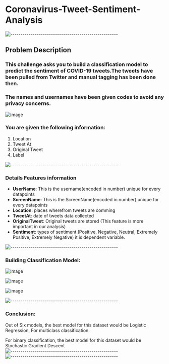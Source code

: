 # Coronavirus-Tweet-Sentiment-Analysis
<p> </p>

![-----------------------------------------------------](https://raw.githubusercontent.com/andreasbm/readme/master/assets/lines/rainbow.png)
 


## <b> Problem Description </b>

### This challenge asks you to build a classification model to predict the sentiment of COVID-19 tweets.The tweets have been pulled from Twitter and manual tagging has been done then.

### The names and usernames have been given codes to avoid any privacy concerns.

 
![image](https://encrypted-tbn0.gstatic.com/images?q=tbn:ANd9GcTPg12Ez2oI-87SqNNpJQxE6NZI0SpbKC4iTQ&usqp=CAU)


### You are given the following information:
1. Location
2. Tweet At
3. Original Tweet
4. Label

<p> </p>

![-----------------------------------------------------](https://raw.githubusercontent.com/andreasbm/readme/master/assets/lines/rainbow.png)
### **Details Features information**

* **UserName**: This is the username(encoded in number) unique for every datapoints
* **ScreenName**: This is the ScreenName(encoded in number) unique for every datapoints
* **Location**: places wherefrom tweets are comming
* **TweetAt**: date of tweets data collected
* **OriginalTweet**: Original tweets are stored (This feature is more important in our analysis)
* **Sentiment**: types of sentiment (Positive, Negative, Neutral, Extremely Positive, Extremely Negative) it is dependent variable.

![-----------------------------------------------------](https://raw.githubusercontent.com/andreasbm/readme/master/assets/lines/rainbow.png)

### **Building Classification Model**:

![image](https://media.springernature.com/full/springer-static/image/art%3A10.1038%2Fs41598-021-98396-9/MediaObjects/41598_2021_98396_Fig1_HTML.png)
 
![image](https://ars.els-cdn.com/content/image/1-s2.0-S156849462030692X-gr3a.jpg)

![image](https://pub.mdpi-res.com/epidemiologia/epidemiologia-02-00024/article_deploy/html/images/epidemiologia-02-00024-g001-550.jpg?1628144118)

![-----------------------------------------------------](https://raw.githubusercontent.com/andreasbm/readme/master/assets/lines/rainbow.png)


### **Conclusion**:
 

Out of Six models, the best model for this dataset would be Logistic Regression, For multiclass classification.

For binary classification, the best model for this dataset would be Stochastic Gradient Descent
![-----------------------------------------------------](https://raw.githubusercontent.com/andreasbm/readme/master/assets/lines/rainbow.png)
![-----------------------------------------------------](https://raw.githubusercontent.com/andreasbm/readme/master/assets/lines/rainbow.png)



